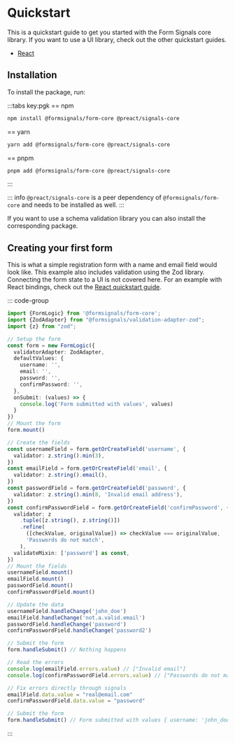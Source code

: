 # Quickstart

This is a quickstart guide to get you started with the Form Signals core library.
If you want to use a UI library, check out the other quickstart guides.

- [React](/guide/react/quickstart)

## Installation

To install the package, run:

:::tabs key:pgk
== npm

```bash
npm install @formsignals/form-core @preact/signals-core
```

== yarn

```bash
yarn add @formsignals/form-core @preact/signals-core
```

== pnpm

```bash
pnpm add @formsignals/form-core @preact/signals-core
```

:::

::: info
`@preact/signals-core` is a peer dependency of `@formsignals/form-core` and needs to be installed as well.
:::

If you want to use a schema validation library you can also install the corresponding package.

<!--@include: ./quickstart-validation-libs.md-->

## Creating your first form

This is what a simple registration form with a name and email field would look like. This example also includes validation using the Zod library. Connecting the form state to a UI is not covered here. For an example with React bindings, check out the [React quickstart guide](/guide/react/quickstart#creating-your-first-form).

::: code-group

```ts [login_form.ts]
import {FormLogic} from '@formsignals/form-core';
import {ZodAdapter} from "@formsignals/validation-adapter-zod";
import {z} from "zod";

// Setup the form
const form = new FormLogic({
  validatorAdapter: ZodAdapter,
  defaultValues: {
    username: '',
    email: '',
    password: '',
    confirmPassword: '',
  },
  onSubmit: (values) => {
    console.log('Form submitted with values', values)
  }
})
// Mount the form
form.mount()

// Create the fields
const usernameField = form.getOrCreateField('username', {
  validator: z.string().min(3),
})
const emailField = form.getOrCreateField('email', {
  validator: z.string().email(),
})
const passwordField = form.getOrCreateField('password', {
  validator: z.string().min(8, 'Invalid email address'),
})
const confirmPasswordField = form.getOrCreateField('confirmPassword', {
  validator: z
    .tuple([z.string(), z.string()])
    .refine(
      ([checkValue, originalValue]) => checkValue === originalValue,
      'Passwords do not match',
    ),
  validateMixin: ['password'] as const,
})
// Mount the fields
usernameField.mount()
emailField.mount()
passwordField.mount()
confirmPasswordField.mount()

// Update the data
usernameField.handleChange('john_doe')
emailField.handleChange('not.a.valid.email')
passwordField.handleChange('password')
confirmPasswordField.handleChange('password2')

// Submit the form
form.handleSubmit() // Nothing happens

// Read the errors
console.log(emailField.errors.value) // ["Invalid email"]
console.log(confirmPasswordField.errors.value) // ["Passwords do not match"]

// Fix errors directly through signals
emailField.data.value = "real@email.com"
confirmPasswordField.data.value = "password"

// Submit the form
form.handleSubmit() // Form submitted with values { username: 'john_doe', email: 'real@email.com', password: 'password', confirmPassword: 'password' }
```

:::

[//]: # (TODO Add Stackblitz example)
